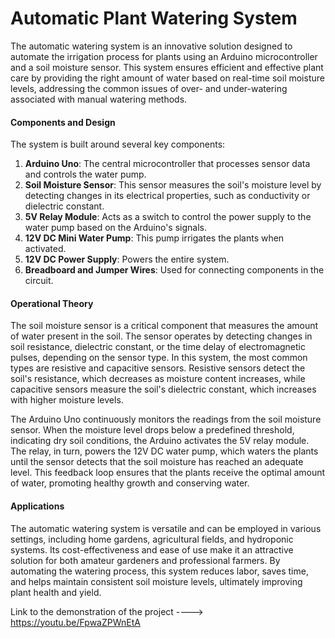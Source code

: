 # Automatic Plant Watering System

The automatic watering system is an innovative solution designed to automate the irrigation process for plants using an Arduino microcontroller and a soil moisture sensor. This system ensures efficient and effective plant care by providing the right amount of water based on real-time soil moisture levels, addressing the common issues of over- and under-watering associated with manual watering methods.

#### Components and Design

The system is built around several key components:
1. **Arduino Uno**: The central microcontroller that processes sensor data and controls the water pump.
2. **Soil Moisture Sensor**: This sensor measures the soil's moisture level by detecting changes in its electrical properties, such as conductivity or dielectric constant.
3. **5V Relay Module**: Acts as a switch to control the power supply to the water pump based on the Arduino's signals.
4. **12V DC Mini Water Pump**: This pump irrigates the plants when activated.
5. **12V DC Power Supply**: Powers the entire system.
6. **Breadboard and Jumper Wires**: Used for connecting components in the circuit.

#### Operational Theory

The soil moisture sensor is a critical component that measures the amount of water present in the soil. The sensor operates by detecting changes in soil resistance, dielectric constant, or the time delay of electromagnetic pulses, depending on the sensor type. In this system, the most common types are resistive and capacitive sensors. Resistive sensors detect the soil's resistance, which decreases as moisture content increases, while capacitive sensors measure the soil's dielectric constant, which increases with higher moisture levels.

The Arduino Uno continuously monitors the readings from the soil moisture sensor. When the moisture level drops below a predefined threshold, indicating dry soil conditions, the Arduino activates the 5V relay module. The relay, in turn, powers the 12V DC water pump, which waters the plants until the sensor detects that the soil moisture has reached an adequate level. This feedback loop ensures that the plants receive the optimal amount of water, promoting healthy growth and conserving water.

#### Applications

The automatic watering system is versatile and can be employed in various settings, including home gardens, agricultural fields, and hydroponic systems. Its cost-effectiveness and ease of use make it an attractive solution for both amateur gardeners and professional farmers. By automating the watering process, this system reduces labor, saves time, and helps maintain consistent soil moisture levels, ultimately improving plant health and yield.

Link to the demonstration of the project ---->  https://youtu.be/FpwaZPWnEtA
